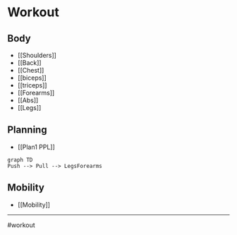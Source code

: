 # Workout
## Body
- [[Shoulders]]
- [[Back]]
- [[Chest]]
- [[biceps]]
- [[triceps]]
- [[Forearms]]
- [[Abs]]
- [[Legs]]





## Planning
- [[Plan1 PPL]]
```mermaid
graph TD
Push --> Pull --> LegsForearms
```
## Mobility
- [[Mobility]]

- - - 
#workout 
